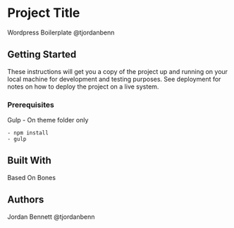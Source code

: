 # Project Title

Wordpress Boilerplate
@tjordanbenn

## Getting Started

These instructions will get you a copy of the project up and running on your local machine for development and testing purposes. See deployment for notes on how to deploy the project on a live system.

### Prerequisites

Gulp - On theme folder only

```
- npm install
- gulp
```

## Built With

Based On Bones

## Authors

Jordan Bennett
@tjordanbenn


